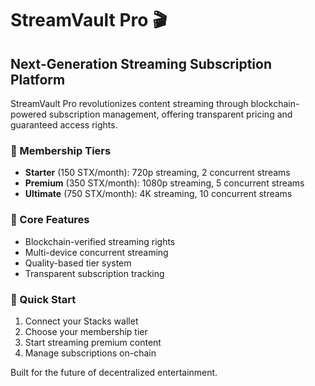 # StreamVault Pro 🎬
## Next-Generation Streaming Subscription Platform

StreamVault Pro revolutionizes content streaming through blockchain-powered subscription management, offering transparent pricing and guaranteed access rights.

### 🎯 Membership Tiers
- **Starter** (150 STX/month): 720p streaming, 2 concurrent streams
- **Premium** (350 STX/month): 1080p streaming, 5 concurrent streams  
- **Ultimate** (750 STX/month): 4K streaming, 10 concurrent streams

### 🔧 Core Features
- Blockchain-verified streaming rights
- Multi-device concurrent streaming
- Quality-based tier system
- Transparent subscription tracking

### 🚀 Quick Start
1. Connect your Stacks wallet
2. Choose your membership tier
3. Start streaming premium content
4. Manage subscriptions on-chain

Built for the future of decentralized entertainment.
